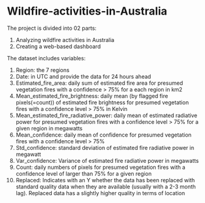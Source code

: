 #  Wildfire-activities-in-Australia
The project is divided into 02 parts:
1.  Analyzing wildfire activities in Australia
2.  Creating a web-based dashboard

The dataset includes variables:
1.  Region: the 7 regions
2.  Date: in UTC and provide the data for 24 hours ahead
3.  Estimated_fire_area: daily sum of estimated fire area for presumed vegetation fires with a confidence > 75% for a each region in km2
4.  Mean_estimated_fire_brightness: daily mean (by flagged fire pixels(=count)) of estimated fire brightness for presumed vegetation fires with a confidence level > 75% in Kelvin
5.  Mean_estimated_fire_radiative_power: daily mean of estimated radiative power for presumed vegetation fires with a confidence level > 75% for a given region in megawatts
6.  Mean_confidence: daily mean of confidence for presumed vegetation fires with a confidence level > 75%
7.  Std_confidence: standard deviation of estimated fire radiative power in megawatt
8.  Var_confidence: Variance of estimated fire radiative power in megawatts
9.  Count: daily numbers of pixels for presumed vegetation fires with a confidence level of larger than 75% for a given region
10.  Replaced: Indicates with an Y whether the data has been replaced with standard quality data when they are available (usually with a 2-3 month lag). Replaced data has a slightly higher quality in terms of location <br>
